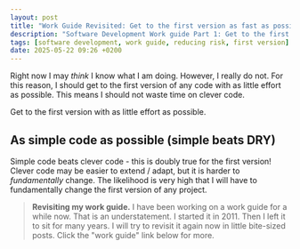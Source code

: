 ```yaml
---
layout: post
title: "Work Guide Revisited: Get to the first version as fast as possible"
description: "Software Development Work guide Part 1: Get to the first production version with as little effort as possible"
tags: [software development, work guide, reducing risk, first version]
date: 2025-05-22 09:26 +0200
---
```


Right now I may *think* I know what I am doing. However, I really do not. For this reason, I should get to the first version of any code with as little effort as possible. This means I should not waste time on clever code.

Get to the first version with as little effort as possible.

## As simple code as possible (simple beats DRY)
Simple code beats clever code - this is doubly true for the first version! Clever code may be easier to extend / adapt, but it is harder to *fundamentally* change. The likelihood is very high that I will have to fundamentally change the first version of any project.

> **Revisiting my work guide.**
> I have been working on a work guide for a while now. That is an understatement. I started it in 2011. Then I left it to sit for many years. I will try to revisit it again now in little bite-sized posts.
> Click the "work guide" link below for more.